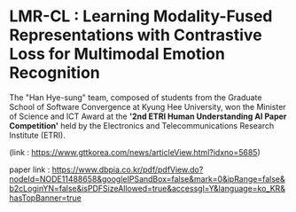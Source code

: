 # LMR-CL : Learning Modality-Fused Representations with Contrastive Loss for Multimodal Emotion Recognition 


The "Han Hye-sung" team, composed of students from the Graduate School of Software Convergence at Kyung Hee University, won the Minister of Science and ICT Award at the **'2nd ETRI Human Understanding AI Paper Competition'** held by the Electronics and Telecommunications Research Institute (ETRI). 

(link : https://www.gttkorea.com/news/articleView.html?idxno=5685)


paper link : https://www.dbpia.co.kr/pdf/pdfView.do?nodeId=NODE11488658&googleIPSandBox=false&mark=0&ipRange=false&b2cLoginYN=false&isPDFSizeAllowed=true&accessgl=Y&language=ko_KR&hasTopBanner=true


